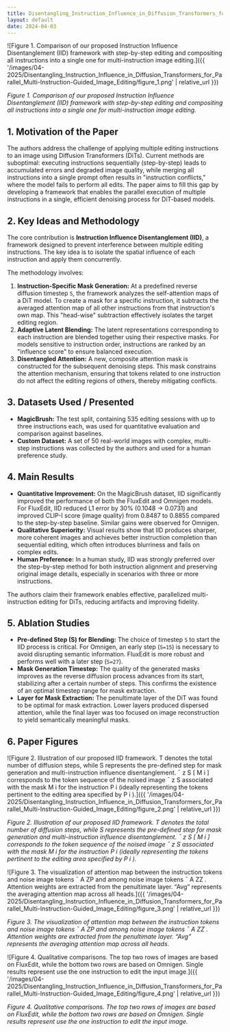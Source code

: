 ```yaml
---
title: Disentangling_Instruction_Influence_in_Diffusion_Transformers_for_Parallel_Multi-Instruction-Guided_Image_Editing
layout: default
date: 2024-04-03
---
```

![Figure 1. Comparison of our proposed Instruction Influence Disentanglement (IID) framework with step-by-step editing and compositing all instructions into a single one for multi-instruction image editing.]({{ '/images/04-2025/Disentangling_Instruction_Influence_in_Diffusion_Transformers_for_Parallel_Multi-Instruction-Guided_Image_Editing/figure_1.png' | relative_url }})

*Figure 1. Comparison of our proposed Instruction Influence Disentanglement (IID) framework with step-by-step editing and compositing all instructions into a single one for multi-instruction image editing.*


## 1. Motivation of the Paper
The authors address the challenge of applying multiple editing instructions to an image using Diffusion Transformers (DiTs). Current methods are suboptimal: executing instructions sequentially (step-by-step) leads to accumulated errors and degraded image quality, while merging all instructions into a single prompt often results in "instruction conflicts," where the model fails to perform all edits. The paper aims to fill this gap by developing a framework that enables the parallel execution of multiple instructions in a single, efficient denoising process for DiT-based models.

## 2. Key Ideas and Methodology
The core contribution is **Instruction Influence Disentanglement (IID)**, a framework designed to prevent interference between multiple editing instructions. The key idea is to isolate the spatial influence of each instruction and apply them concurrently.

The methodology involves:
1.  **Instruction-Specific Mask Generation:** At a predefined reverse diffusion timestep `S`, the framework analyzes the self-attention maps of a DiT model. To create a mask for a specific instruction, it subtracts the averaged attention map of all other instructions from that instruction's own map. This "head-wise" subtraction effectively isolates the target editing region.
2.  **Adaptive Latent Blending:** The latent representations corresponding to each instruction are blended together using their respective masks. For models sensitive to instruction order, instructions are ranked by an "influence score" to ensure balanced execution.
3.  **Disentangled Attention:** A new, composite attention mask is constructed for the subsequent denoising steps. This mask constrains the attention mechanism, ensuring that tokens related to one instruction do not affect the editing regions of others, thereby mitigating conflicts.

## 3. Datasets Used / Presented
-   **MagicBrush:** The test split, containing 535 editing sessions with up to three instructions each, was used for quantitative evaluation and comparison against baselines.
-   **Custom Dataset:** A set of 50 real-world images with complex, multi-step instructions was collected by the authors and used for a human preference study.

## 4. Main Results
-   **Quantitative Improvement:** On the MagicBrush dataset, IID significantly improved the performance of both the FluxEdit and Omnigen models. For FluxEdit, IID reduced L1 error by 30% (0.1048 → 0.0731) and improved CLIP-I score (image quality) from 0.8487 to 0.8855 compared to the step-by-step baseline. Similar gains were observed for Omnigen.
-   **Qualitative Superiority:** Visual results show that IID produces sharper, more coherent images and achieves better instruction completion than sequential editing, which often introduces blurriness and fails on complex edits.
-   **Human Preference:** In a human study, IID was strongly preferred over the step-by-step method for both instruction alignment and preserving original image details, especially in scenarios with three or more instructions.

The authors claim their framework enables effective, parallelized multi-instruction editing for DiTs, reducing artifacts and improving fidelity.

## 5. Ablation Studies
-   **Pre-defined Step (S) for Blending:** The choice of timestep `S` to start the IID process is critical. For Omnigen, an early step (`S=15`) is necessary to avoid disrupting semantic information. FluxEdit is more robust and performs well with a later step (`S=27`).
-   **Mask Generation Timestep:** The quality of the generated masks improves as the reverse diffusion process advances from its start, stabilizing after a certain number of steps. This confirms the existence of an optimal timestep range for mask extraction.
-   **Layer for Mask Extraction:** The penultimate layer of the DiT was found to be optimal for mask extraction. Lower layers produced dispersed attention, while the final layer was too focused on image reconstruction to yield semantically meaningful masks.

## 6. Paper Figures
![Figure 2. Illustration of our proposed IID framework. T denotes the total number of diffusion steps, while S represents the pre-defined step for mask generation and multi-instruction influence disentanglement. ¯ z S [ M i ] corresponds to the token sequence of the noised image ¯ z S associated with the mask M i for the instruction P i (ideally representing the tokens pertinent to the editing area specified by P i ).]({{ '/images/04-2025/Disentangling_Instruction_Influence_in_Diffusion_Transformers_for_Parallel_Multi-Instruction-Guided_Image_Editing/figure_2.png' | relative_url }})

*Figure 2. Illustration of our proposed IID framework. T denotes the total number of diffusion steps, while S represents the pre-defined step for mask generation and multi-instruction influence disentanglement. ¯ z S [ M i ] corresponds to the token sequence of the noised image ¯ z S associated with the mask M i for the instruction P i (ideally representing the tokens pertinent to the editing area specified by P i ).*


![Figure 3. The visualization of attention map between the instruction tokens and noise image tokens ¯ A ZP and among noise image tokens ¯ A ZZ . Attention weights are extracted from the penultimate layer. “Avg” represents the averaging attention map across all heads.]({{ '/images/04-2025/Disentangling_Instruction_Influence_in_Diffusion_Transformers_for_Parallel_Multi-Instruction-Guided_Image_Editing/figure_3.png' | relative_url }})

*Figure 3. The visualization of attention map between the instruction tokens and noise image tokens ¯ A ZP and among noise image tokens ¯ A ZZ . Attention weights are extracted from the penultimate layer. “Avg” represents the averaging attention map across all heads.*


![Figure 4. Qualitative comparisons. The top two rows of images are based on FluxEdit, while the bottom two rows are based on Omnigen. Single results represent use the one instruction to edit the input image.]({{ '/images/04-2025/Disentangling_Instruction_Influence_in_Diffusion_Transformers_for_Parallel_Multi-Instruction-Guided_Image_Editing/figure_4.png' | relative_url }})

*Figure 4. Qualitative comparisons. The top two rows of images are based on FluxEdit, while the bottom two rows are based on Omnigen. Single results represent use the one instruction to edit the input image.*
